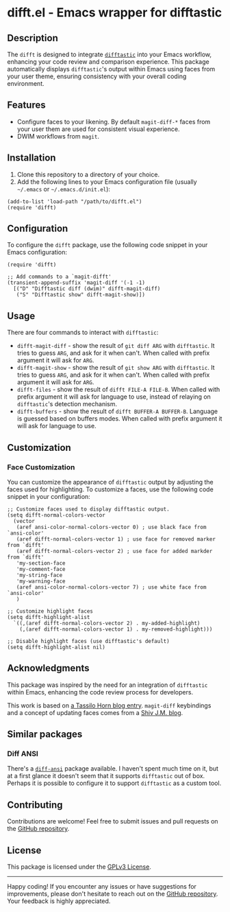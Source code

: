 # difft.el - Emacs wrapper for difftastic

## Description

The `difft` is designed to integrate [`difftastic`](https://github.com/wilfred/difftastic) into your Emacs workflow, enhancing your code review and comparison experience. This package automatically displays `difftastic`'s output within Emacs using faces from your user theme, ensuring consistency with your overall coding environment.

## Features

- Configure faces to your likening. By default `magit-diff-*` faces from your user them are used for consistent visual experience.
- DWIM workflows from `magit`.

## Installation

1. Clone this repository to a directory of your choice.
2. Add the following lines to your Emacs configuration file (usually `~/.emacs` or `~/.emacs.d/init.el`):

```emacs-lisp
(add-to-list 'load-path "/path/to/difft.el")
(require 'difft)
```

## Configuration

To configure the `difft` package, use the following code snippet in your Emacs configuration:

```emacs-lisp
(require 'difft)

;; Add commands to a `magit-difft'
(transient-append-suffix 'magit-diff '(-1 -1)
  [("D" "Difftastic diff (dwim)" difft-magit-diff)
   ("S" "Difftastic show" difft-magit-show)])
```


## Usage
There are four commands to interact with `difftastic`:

- `difft-magit-diff` - show the result of `git diff ARG` with `difftastic`. It tries to guess `ARG`, and ask for it when can't. When called with prefix argument it will ask for `ARG`.
- `difft-magit-show` - show the result of `git show ARG` with `difftastic`. It tries to guess `ARG`, and ask for it when can't. When called with prefix argument it will ask for `ARG`.
- `difft-files` - show the result of `difft FILE-A FILE-B`. When called with prefix argument it will ask for language to use, instead of relaying on `difftastic`'s detection mechanism.
- `difft-buffers` - show the result of `difft BUFFER-A BUFFER-B`. Language is guessed based on buffers modes. When called with prefix argument it will ask for language to use.

## Customization

### Face Customization

You can customize the appearance of `difftastic` output by adjusting the faces used for highlighting. To customize a faces, use the following code snippet in your configuration:

```emacs-lisp
;; Customize faces used to display difftastic output.
(setq difft-normal-colors-vector
  (vector
   (aref ansi-color-normal-colors-vector 0) ; use black face from `ansi-color'
   (aref difft-normal-colors-vector 1) ; use face for removed marker from `difft'
   (aref difft-normal-colors-vector 2) ; use face for added markder from `difft'
   'my-section-face
   'my-comment-face
   'my-string-face
   'my-warning-face
   (aref ansi-color-normal-colors-vector 7) ; use white face from `ansi-color'
   )

;; Customize highlight faces
(setq difft-highlight-alist
  `((,(aref difft-normal-colors-vector 2) . my-added-highlight)
    (,(aref difft-normal-colors-vector 1) . my-removed-highlight)))

;; Disable highlight faces (use difftastic's default)
(setq difft-highlight-alist nil)
```

## Acknowledgments

This package was inspired by the need for an integration of `difftastic` within Emacs, enhancing the code review process for developers.

This work is based on [a Tassilo Horn blog entry](https://tsdh.org/posts/2022-08-01-difftastic-diffing-with-magit.html). `magit-diff` keybindings and a concept of updating faces comes from a [Shiv J.M. blog](https://shivjm.blog/better-magit-diffs/).

## Similar packages

### Diff ANSI

There's a [`diff-ansi`](https://codeberg.org/ideasman42/emacs-diff-ansi) package available. I haven't spent much time on it, but at a first glance it doesn't seem that it supports `difftastic` out of box. Perhaps it is possible to configure it to support `difftastic` as a custom tool.

## Contributing

Contributions are welcome! Feel free to submit issues and pull requests on the [GitHub repository](https://github.com/pkryger/difft.el).

## License

This package is licensed under the [GPLv3 License](https://www.gnu.org/licenses/gpl-3.0.en.html).

---

Happy coding! If you encounter any issues or have suggestions for improvements, please don't hesitate to reach out on the [GitHub repository](https://github.com/pkryger/difft.el). Your feedback is highly appreciated.
